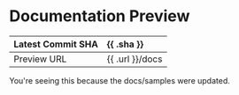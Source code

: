 # Documentation Preview

| Latest Commit SHA             | {{ .sha }}      |
|:------------------------------|:----------------|
| Preview URL                   | {{ .url }}/docs |

You're seeing this because the docs/samples were updated.